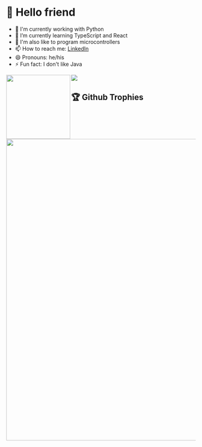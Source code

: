 # 🤖 Hello friend

- 🐍 I'm currently working with Python
- 🌱 I’m currently learning TypeScript and React
- 🔭 I'm also like to program microcontrollers
- 📫 How to reach me: [LinkedIn](https://www.linkedin.com/in/brunodesouzabezerra/)
- 😄 Pronouns: he/his
- ⚡ Fun fact: I don't like Java

<div>
    <img height="170" align="left" src="https://github-readme-stats.vercel.app/api?username=Kmiokande&show_icons=true&theme=dracula" />
    <img src="https://github-readme-stats.vercel.app/api/top-langs/?username=Kmiokande&layout=compact&show_icons=true&theme=dracula" />
</div>

## 🏆️ Github Trophies

<img width=800 src="https://github-profile-trophy.vercel.app/?username=Kmiokande&column=8&theme=dracula&no-frame=true"/>

<!--
**Kmiokande/Kmiokande** is a ✨ _special_ ✨ repository because its `README.md` (this file) appears on your GitHub profile.

Here are some ideas to get you started:

- 🔭 I’m currently working on ...
- 🌱 I’m currently learning ...
- 👯 I’m looking to collaborate on ...
- 🤔 I’m looking for help with ...
- 💬 Ask me about ...
- 📫 How to reach me: ...
- 😄 Pronouns: ...
- ⚡ Fun fact: ...
-->
